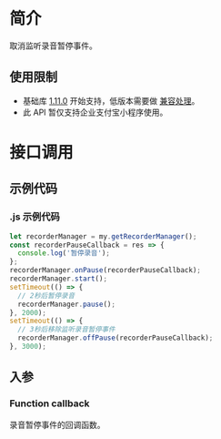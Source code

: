 # 简介

取消监听录音暂停事件。

## 使用限制

- 基础库 [1.11.0](https://opendocs.alipay.com/mini/framework/lib) 开始支持，低版本需要做 [兼容处理](https://docs.alipay.com/mini/framework/compatibility)。
- 此 API 暂仅支持企业支付宝小程序使用。

# 接口调用

## 示例代码

### .js 示例代码

```javascript
let recorderManager = my.getRecorderManager();
const recorderPauseCallback = res => {
  console.log('暂停录音');
};
recorderManager.onPause(recorderPauseCallback);
recorderManager.start();
setTimeout(() => {
  // 2秒后暂停录音
  recorderManager.pause();
}, 2000);
setTimeout(() => {
  // 3秒后移除监听录音暂停事件
  recorderManager.offPause(recorderPauseCallback);
}, 3000);
```

## 入参

### Function callback

录音暂停事件的回调函数。
